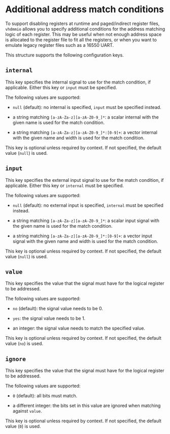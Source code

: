 # Additional address match conditions

To support disabling registers at runtime and paged/indirect register
files, `vhdmmio` allows you to specify additional conditions for the
address matching logic of each register. This may be useful when not
enough address space is allocated to the register file to fit all the
registers, or when you want to emulate legacy register files such as a
16550 UART.

This structure supports the following configuration keys.

## `internal`

This key specifies the internal signal to use for the match
condition, if applicable. Either this key or `input` must be
specified.

The following values are supported:

 - `null` (default): no internal is specified, `input` must be specified instead.

 - a string matching `[a-zA-Za-z][a-zA-Z0-9_]*`: a scalar internal with the given name is used for the match condition.

 - a string matching `[a-zA-Za-z][a-zA-Z0-9_]*:[0-9]+`: a vector internal with the given name and width is used for the match condition.

This key is optional unless required by context. If not specified, the default value (`null`) is used.

## `input`

This key specifies the external input signal to use for the match
condition, if applicable. Either this key or `internal` must be
specified.

The following values are supported:

 - `null` (default): no external input is specified, `internal` must be specified instead.

 - a string matching `[a-zA-Za-z][a-zA-Z0-9_]*`: a scalar input signal with the given name is used for the match condition.

 - a string matching `[a-zA-Za-z][a-zA-Z0-9_]*:[0-9]+`: a vector input signal with the given name and width is used for the match condition.

This key is optional unless required by context. If not specified, the default value (`null`) is used.

## `value`

This key specifies the value that the signal must have for the
logical register to be addressed.

The following values are supported:

 - `no` (default): the signal value needs to be 0.

 - `yes`: the signal value needs to be 1.

 - an integer: the signal value needs to match the specified value.

This key is optional unless required by context. If not specified, the default value (`no`) is used.

## `ignore`

This key specifies the value that the signal must have for the
logical register to be addressed.

The following values are supported:

 - `0` (default): all bits must match.

 - a different integer: the bits set in this value are ignored when matching against `value`.

This key is optional unless required by context. If not specified, the default value (`0`) is used.